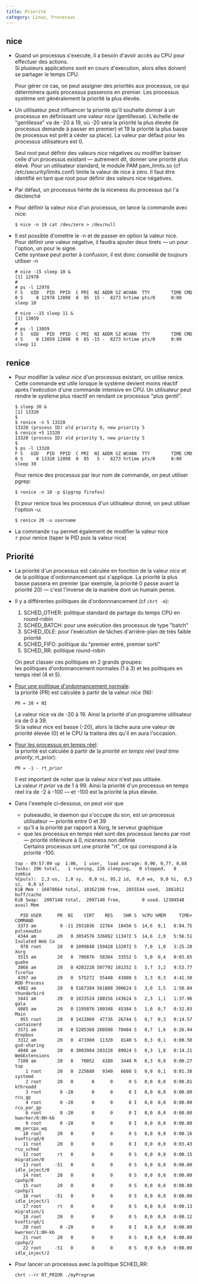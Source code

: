 ```yaml
---
title: Priorité
category: Linux, Processus
---
```


## nice

* Quand un processus s'execute, il a besoin d'avoir accès au CPU pour effectuer des actions.  
  Si plusieurs applications sont en cours d'execution, alors elles doivent se partager le temps CPU.

  Pour gérer ce cas, on peut assigner des priorités aux processus, ce qui déterminera quels processus passerons en premier.
  Les processus système ont généralement la priorité la plus élevée.

* Un utilisateur peut influencer la priorité qu'il souhaite donner à un processus en définissant une valeur *nice* (gentillesse). L'échelle de "gentilesse" va de -20 à 19, où -20 sera la priorité la plus élevée (le processus demande à passer en premier) et 19 la priorité la plus basse (le processus est prêt à céder sa place). La valeur par défaut pour les processus utilisateurs est 0.

  Seul root peut définir des valeurs *nice* négatives ou modifier baisser celle d'un processus existant — autrement dit, donner une priorité plus élevé.
  Pour un utilisateur standard, le module PAM pam_limits.so (cf /etc/security/limits.conf) limite la valeur de nice à zéro. Il faut être identifié en tant que root pour définir des valeurs nice négatives.

* Par défaut, un processus hérite de la niceness du processus qui l'a déclenché

* Pour définir la valeur *nice* d'un processus, on lance la commande avec nice:

  ```
  $ nice -n 19 cat /dev/zero > /dev/null
  ```

* Il est possible d'omettre le -n et de passer en option la valeur nice.  
  Pour définir une valeur négative, il faudra ajouter deux tirets — un pour l'option, un pour le signe.  
  Cette syntaxe peut porter à confusion, il est donc conseillé de toujours utiliser -n

  ```
  # nice -15 sleep 10 &
  [1] 12978
  #
  # ps -l 12978
  F S   UID   PID  PPID  C PRI  NI ADDR SZ WCHAN  TTY        TIME CMD
  0 S     0 12978 12898  0  95  15 -  8273 hrtime pts/0      0:00 sleep 10
  ```

  ```
  # nice --15 sleep 11 &
  [1] 13059
  #
  # ps -l 13059
  F S   UID   PID  PPID  C PRI  NI ADDR SZ WCHAN  TTY        TIME CMD
  4 S     0 13059 12898  0  65 -15 -  8273 hrtime pts/0      0:00 sleep 11
  ```

## renice

* Pour modifier la valeur *nice* d'un processus existant, on utilise renice.  
  Cette commande est utile lorsque le système devient moins réactif après l'exécution d'une commande intensive en CPU. Un utilisateur peut rendre le système plus réactif en rendant ce processus "plus gentil".

  ```
  $ sleep 30 &
  [1] 13320
  $
  $ renice -n 5 13320
  13320 (process ID) old priority 0, new priority 5
  $ renice +5 13320
  13320 (process ID) old priority 5, new priority 5
  $
  $ ps -l 13320
  F S   UID   PID  PPID  C PRI  NI ADDR SZ WCHAN  TTY        TIME CMD
  0 S     0 13320 12898  0  85   5 -  8273 hrtime pts/0      0:00 sleep 30
  ```

  Pour renice des processus par leur nom de commande, on peut utiliser pgrep:

  ```
  $ renice -n 10 -p $(pgrep firefox)
  ```

  Et pour renice tous les processus d'un utilisateur donné, on peut utiliser l'option -u:

  ```
  $ renice 20 -u username
  ```

* La commande `top` permet également de modifier la valeur nice  
  <kbd>r</kbd> pour renice (taper le PID puis la valeur nice)

## Priorité

* La priorité d'un processus est calculée en fonction de la valeur *nice* et de la politique d'ordonnancement qui s'applique. La priorité la plus basse passera en premier (par exemple, la priorité 0 passe avant la priorité 20) — c'est l'inverse de la manière dont un humain pense.

* Il y a différentes politiques de d'ordonnnancement (cf `chrt -m`):

  1. SCHED_OTHER: politique standard de partage du temps CPU en round-robin
  2. SCHED_BATCH: pour une exécution des processus de type "batch"
  3. SCHED_IDLE: pour l'exécution de tâches d'arrière-plan de très faible priorité
  4. SCHED_FIFO: politique du "premier entré, premier sorti"
  5. SCHED_RR: politique round-robin

  On peut classer ces politiques en 2 grands groupes:  
  les politiques d'ordonnancement normales (1 à 3)
  et les politiques en temps réel (4 et 5).

* <ins>Pour une politique d'ordonnancement normale</ins>:  
  la priorité (PR) est calculée à partir de la valeur *nice* (NI):

  ```
  PR = 20 + NI
  ```

  La valeur nice va de -20 à 19. Ainsi la priorité d'un programme utilisateur ira de 0 à 39.  
  Si la valeur nice est basse (-20), alors la tâche aura une valeur de priorité élevée (0) et le CPU la traitera dès qu'il en aura l'occasion. 

* <ins>Pour les processus en temps réel</ins>:  
  la priorité est calculée à partir de la *priorité en temps réel* (*real time priority*, rt_prior):

  ```
  PR = -1 - rt_prior
  ```

  Il est important de noter que la valeur *nice* n'est pas utilisée.  
  La valeur *rt prior* va de 1 à 99. Ainsi la priorité d'un processus en temps réel ira de -2 à -100 — et -100 est la priorité la plus élevée.

* Dans l'exemple ci-dessous, on peut voir que

  - pulseaudio, le daemon qui s'occupe du son, est un processus utilisateur — priorité entre 0 et 39
  - qu'il a la priorité par rapport à Xorg, le serveur graphique
  - que les processus en temps réel sont des processus lancés par root — priorité inférieure à 0, niceness non définie  
    Certains processus ont une priorité "rt", ce qui correspond à la priorité -100.

  ```
  top - 09:57:09 up  1:06,  1 user,  load average: 0,90, 0,77, 0,68
  Tasks: 296 total,   1 running, 226 sleeping,   0 stopped,   0 zombie
  %Cpu(s):  2,3 us,  2,0 sy,  0,0 ni, 95,2 id,  0,0 wa,  0,0 hi,  0,5 si,  0,0 st
  KiB Mem : 16078664 total, 10362108 free,  2855544 used,  2861012 buff/cache
  KiB Swap:  2097148 total,  2097148 free,        0 used. 12304548 avail Mem 

    PID USER      PR  NI    VIRT    RES    SHR S  %CPU %MEM     TIME+ COMMAND
   3373 am         9 -11 2931036  22764  18456 S  14,6  0,1   8:04.75 pulseaudio
   4344 am        20   0 3054576 326892 113472 S  14,6  2,0   5:56.51 Isolated Web Co
    978 root      20   0 1099840 159428 132072 S   7,0  1,0   3:25.20 Xorg
   3515 am        20   0  706876  58384  33552 S   5,0  0,4   0:03.65 guake
   3866 am        20   0 4202228 507792 181352 S   3,7  3,2   9:53.77 firefox
   4397 am        20   0  575272  55448  43808 S   3,3  0,3   4:41.50 RDD Process
   4982 am        20   0 5167384 561888 300624 S   3,0  3,5   1:50.04 thunderbird
   3441 am        20   0 1833524 180156 143624 S   2,3  1,1   1:37.96 gala
   4085 am        20   0 1195076 109348  45384 S   1,0  0,7   0:32.83 Main
    955 root      20   0 1422860  47736  26744 S   0,7  0,3   0:14.57 containerd
   3571 am        20   0 5285368 260508  70404 S   0,7  1,6   0:26.94 dropbox
   3312 am        20   0  471980  11320   8140 S   0,3  0,1   0:00.50 gsd-sharing
   4048 am        20   0 3003984 283228  89024 S   0,3  1,8   0:14.21 WebExtensions
   7108 am        20   0   70052   4180   3448 R   0,3  0,0   0:00.27 top
      1 root      20   0  225680   9340   6608 S   0,0  0,1   0:01.38 systemd
      2 root      20   0       0      0      0 S   0,0  0,0   0:00.01 kthreadd
      3 root       0 -20       0      0      0 I   0,0  0,0   0:00.00 rcu_gp
      4 root       0 -20       0      0      0 I   0,0  0,0   0:00.00 rcu_par_gp
      6 root       0 -20       0      0      0 I   0,0  0,0   0:00.00 kworker/0:0H-kb
      9 root       0 -20       0      0      0 I   0,0  0,0   0:00.00 mm_percpu_wq
     10 root      20   0       0      0      0 S   0,0  0,0   0:00.16 ksoftirqd/0
     11 root      20   0       0      0      0 I   0,0  0,0   0:03.43 rcu_sched
     12 root      rt   0       0      0      0 S   0,0  0,0   0:00.15 migration/0
     13 root     -51   0       0      0      0 S   0,0  0,0   0:00.00 idle_inject/0
     14 root      20   0       0      0      0 S   0,0  0,0   0:00.00 cpuhp/0
     15 root      20   0       0      0      0 S   0,0  0,0   0:00.00 cpuhp/1
     16 root     -51   0       0      0      0 S   0,0  0,0   0:00.00 idle_inject/1
     17 root      rt   0       0      0      0 S   0,0  0,0   0:00.13 migration/1
     18 root      20   0       0      0      0 S   0,0  0,0   0:00.12 ksoftirqd/1
     20 root       0 -20       0      0      0 I   0,0  0,0   0:00.00 kworker/1:0H-kb
     21 root      20   0       0      0      0 S   0,0  0,0   0:00.00 cpuhp/2
     22 root     -51   0       0      0      0 S   0,0  0,0   0:00.00 idle_inject/2
  ```

* Pour lancer un processus avec la politique SCHED_RR:

  ```
  chrt --rr RT_PRIOR ./myProgram
  ```
